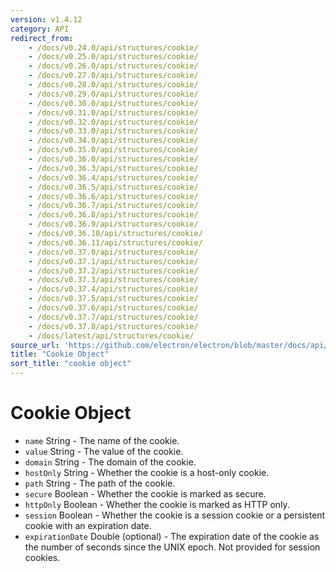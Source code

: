 ```yaml
---
version: v1.4.12
category: API
redirect_from:
    - /docs/v0.24.0/api/structures/cookie/
    - /docs/v0.25.0/api/structures/cookie/
    - /docs/v0.26.0/api/structures/cookie/
    - /docs/v0.27.0/api/structures/cookie/
    - /docs/v0.28.0/api/structures/cookie/
    - /docs/v0.29.0/api/structures/cookie/
    - /docs/v0.30.0/api/structures/cookie/
    - /docs/v0.31.0/api/structures/cookie/
    - /docs/v0.32.0/api/structures/cookie/
    - /docs/v0.33.0/api/structures/cookie/
    - /docs/v0.34.0/api/structures/cookie/
    - /docs/v0.35.0/api/structures/cookie/
    - /docs/v0.36.0/api/structures/cookie/
    - /docs/v0.36.3/api/structures/cookie/
    - /docs/v0.36.4/api/structures/cookie/
    - /docs/v0.36.5/api/structures/cookie/
    - /docs/v0.36.6/api/structures/cookie/
    - /docs/v0.36.7/api/structures/cookie/
    - /docs/v0.36.8/api/structures/cookie/
    - /docs/v0.36.9/api/structures/cookie/
    - /docs/v0.36.10/api/structures/cookie/
    - /docs/v0.36.11/api/structures/cookie/
    - /docs/v0.37.0/api/structures/cookie/
    - /docs/v0.37.1/api/structures/cookie/
    - /docs/v0.37.2/api/structures/cookie/
    - /docs/v0.37.3/api/structures/cookie/
    - /docs/v0.37.4/api/structures/cookie/
    - /docs/v0.37.5/api/structures/cookie/
    - /docs/v0.37.6/api/structures/cookie/
    - /docs/v0.37.7/api/structures/cookie/
    - /docs/v0.37.8/api/structures/cookie/
    - /docs/latest/api/structures/cookie/
source_url: 'https://github.com/electron/electron/blob/master/docs/api/structures/cookie.md'
title: "Cookie Object"
sort_title: "cookie object"
---
```


# Cookie Object

* `name` String - The name of the cookie.
* `value` String - The value of the cookie.
* `domain` String - The domain of the cookie.
* `hostOnly` String - Whether the cookie is a host-only cookie.
* `path` String - The path of the cookie.
* `secure` Boolean - Whether the cookie is marked as secure.
* `httpOnly` Boolean - Whether the cookie is marked as HTTP only.
* `session` Boolean - Whether the cookie is a session cookie or a persistent
  cookie with an expiration date.
* `expirationDate` Double (optional) - The expiration date of the cookie as
  the number of seconds since the UNIX epoch. Not provided for session
  cookies.
